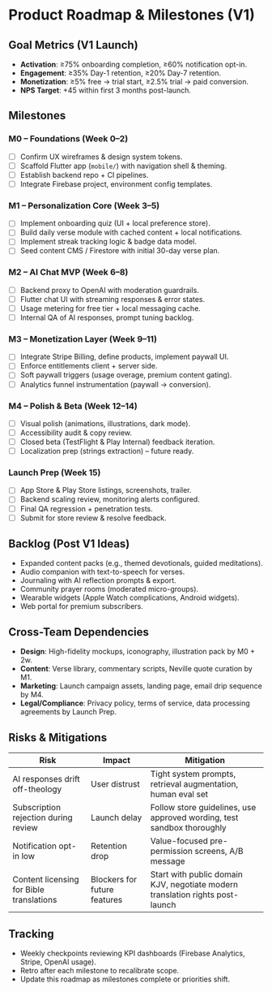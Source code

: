 # Product Roadmap & Milestones (V1)

## Goal Metrics (V1 Launch)
- **Activation**: ≥75% onboarding completion, ≥60% notification opt-in.
- **Engagement**: ≥35% Day-1 retention, ≥20% Day-7 retention.
- **Monetization**: ≥5% free → trial start, ≥2.5% trial → paid conversion.
- **NPS Target**: +45 within first 3 months post-launch.

## Milestones

### M0 – Foundations (Week 0–2)
- [ ] Confirm UX wireframes & design system tokens.
- [ ] Scaffold Flutter app (`mobile/`) with navigation shell & theming.
- [ ] Establish backend repo + CI pipelines.
- [ ] Integrate Firebase project, environment config templates.

### M1 – Personalization Core (Week 3–5)
- [ ] Implement onboarding quiz (UI + local preference store).
- [ ] Build daily verse module with cached content + local notifications.
- [ ] Implement streak tracking logic & badge data model.
- [ ] Seed content CMS / Firestore with initial 30-day verse plan.

### M2 – AI Chat MVP (Week 6–8)
- [ ] Backend proxy to OpenAI with moderation guardrails.
- [ ] Flutter chat UI with streaming responses & error states.
- [ ] Usage metering for free tier + local messaging cache.
- [ ] Internal QA of AI responses, prompt tuning backlog.

### M3 – Monetization Layer (Week 9–11)
- [ ] Integrate Stripe Billing, define products, implement paywall UI.
- [ ] Enforce entitlements client + server side.
- [ ] Soft paywall triggers (usage overage, premium content gating).
- [ ] Analytics funnel instrumentation (paywall → conversion).

### M4 – Polish & Beta (Week 12–14)
- [ ] Visual polish (animations, illustrations, dark mode).
- [ ] Accessibility audit & copy review.
- [ ] Closed beta (TestFlight & Play Internal) feedback iteration.
- [ ] Localization prep (strings extraction) – future ready.

### Launch Prep (Week 15)
- [ ] App Store & Play Store listings, screenshots, trailer.
- [ ] Backend scaling review, monitoring alerts configured.
- [ ] Final QA regression + penetration tests.
- [ ] Submit for store review & resolve feedback.

## Backlog (Post V1 Ideas)
- Expanded content packs (e.g., themed devotionals, guided meditations).
- Audio companion with text-to-speech for verses.
- Journaling with AI reflection prompts & export.
- Community prayer rooms (moderated micro-groups).
- Wearable widgets (Apple Watch complications, Android widgets).
- Web portal for premium subscribers.

## Cross-Team Dependencies
- **Design**: High-fidelity mockups, iconography, illustration pack by M0 + 2w.
- **Content**: Verse library, commentary scripts, Neville quote curation by M1.
- **Marketing**: Launch campaign assets, landing page, email drip sequence by M4.
- **Legal/Compliance**: Privacy policy, terms of service, data processing agreements by Launch Prep.

## Risks & Mitigations
| Risk | Impact | Mitigation |
| --- | --- | --- |
| AI responses drift off-theology | User distrust | Tight system prompts, retrieval augmentation, human eval set |
| Subscription rejection during review | Launch delay | Follow store guidelines, use approved wording, test sandbox thoroughly |
| Notification opt-in low | Retention drop | Value-focused pre-permission screens, A/B message |
| Content licensing for Bible translations | Blockers for future features | Start with public domain KJV, negotiate modern translation rights post-launch |

## Tracking
- Weekly checkpoints reviewing KPI dashboards (Firebase Analytics, Stripe, OpenAI usage).
- Retro after each milestone to recalibrate scope.
- Update this roadmap as milestones complete or priorities shift.
